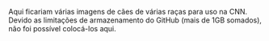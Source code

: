 Aqui ficariam várias imagens de cães de várias raças para uso na CNN. Devido as limitações de armazenamento do GitHub (mais de 1GB somados), não foi possível colocá-los aqui.

